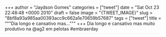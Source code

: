 
+++
author = "Jaydson Gomes"
categories = ["tweet"]
date = "Sat Oct 23 22:48:48 +0000 2010"
draft = false
image = "{TWEET_IMAGE}"
slug = "8bf8a93a985aa00393acc9c662a1e70659b57687"
tags = ["tweet"]
title = """Dia longo e cansativo mas..."""
+++
Dia longo e cansativo mas muito produtivo na @ag2 em pelotas #embraerday
